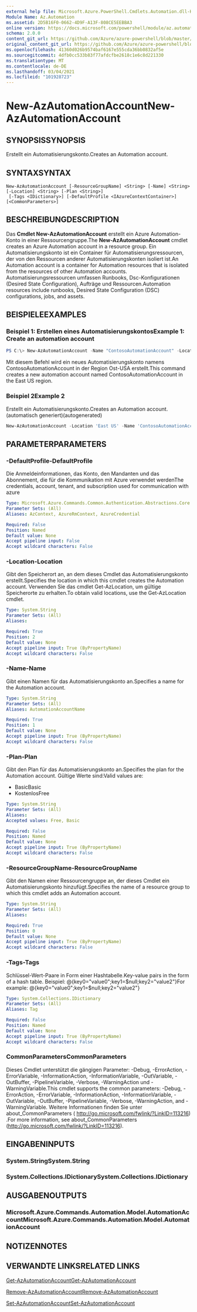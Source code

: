 ```yaml
---
external help file: Microsoft.Azure.PowerShell.Cmdlets.Automation.dll-Help.xml
Module Name: Az.Automation
ms.assetid: 2D5B16F0-0662-4D9F-A13F-808CE5EEBBA3
online version: https://docs.microsoft.com/powershell/module/az.automation/new-azautomationaccount
schema: 2.0.0
content_git_url: https://github.com/Azure/azure-powershell/blob/master/src/Automation/Automation/help/New-AzAutomationAccount.md
original_content_git_url: https://github.com/Azure/azure-powershell/blob/master/src/Automation/Automation/help/New-AzAutomationAccount.md
ms.openlocfilehash: 41360d026b9574baf6167e555cda36bb0832af5e
ms.sourcegitcommit: 4dfb0cc533b83f77afdcfbe2618c1e6c8d221330
ms.translationtype: MT
ms.contentlocale: de-DE
ms.lasthandoff: 03/04/2021
ms.locfileid: "101928723"
---
```

# <span data-ttu-id="d3f15-101">New-AzAutomationAccount</span><span class="sxs-lookup"><span data-stu-id="d3f15-101">New-AzAutomationAccount</span></span>

## <span data-ttu-id="d3f15-102">SYNOPSIS</span><span class="sxs-lookup"><span data-stu-id="d3f15-102">SYNOPSIS</span></span>
<span data-ttu-id="d3f15-103">Erstellt ein Automatisierungskonto.</span><span class="sxs-lookup"><span data-stu-id="d3f15-103">Creates an Automation account.</span></span>

## <span data-ttu-id="d3f15-104">SYNTAX</span><span class="sxs-lookup"><span data-stu-id="d3f15-104">SYNTAX</span></span>

```
New-AzAutomationAccount [-ResourceGroupName] <String> [-Name] <String> [-Location] <String> [-Plan <String>]
 [-Tags <IDictionary>] [-DefaultProfile <IAzureContextContainer>] [<CommonParameters>]
```

## <span data-ttu-id="d3f15-105">BESCHREIBUNG</span><span class="sxs-lookup"><span data-stu-id="d3f15-105">DESCRIPTION</span></span>
<span data-ttu-id="d3f15-106">Das **Cmdlet New-AzAutomationAccount** erstellt ein Azure Automation-Konto in einer Ressourcengruppe.</span><span class="sxs-lookup"><span data-stu-id="d3f15-106">The **New-AzAutomationAccount** cmdlet creates an Azure Automation account in a resource group.</span></span>
<span data-ttu-id="d3f15-107">Ein Automatisierungskonto ist ein Container für Automatisierungsressourcen, der von den Ressourcen anderer Automatisierungskonten isoliert ist.</span><span class="sxs-lookup"><span data-stu-id="d3f15-107">An Automation account is a container for Automation resources that is isolated from the resources of other Automation accounts.</span></span> <span data-ttu-id="d3f15-108">Automatisierungsressourcen umfassen Runbooks, Dsc-Konfigurationen (Desired State Configuration), Aufträge und Ressourcen.</span><span class="sxs-lookup"><span data-stu-id="d3f15-108">Automation resources include runbooks, Desired State Configuration (DSC) configurations, jobs, and assets.</span></span>

## <span data-ttu-id="d3f15-109">BEISPIELE</span><span class="sxs-lookup"><span data-stu-id="d3f15-109">EXAMPLES</span></span>

### <span data-ttu-id="d3f15-110">Beispiel 1: Erstellen eines Automatisierungskontos</span><span class="sxs-lookup"><span data-stu-id="d3f15-110">Example 1: Create an automation account</span></span>
```powershell
PS C:\> New-AzAutomationAccount -Name "ContosoAutomationAccount" -Location "East US" -ResourceGroupName "ResourceGroup01"
```

<span data-ttu-id="d3f15-111">Mit diesem Befehl wird ein neues Automatisierungskonto namens ContosoAutomationAccount in der Region Ost-USA erstellt.</span><span class="sxs-lookup"><span data-stu-id="d3f15-111">This command creates a new automation account named ContosoAutomationAccount in the East US region.</span></span>

### <span data-ttu-id="d3f15-112">Beispiel 2</span><span class="sxs-lookup"><span data-stu-id="d3f15-112">Example 2</span></span>

<span data-ttu-id="d3f15-113">Erstellt ein Automatisierungskonto.</span><span class="sxs-lookup"><span data-stu-id="d3f15-113">Creates an Automation account.</span></span> <span data-ttu-id="d3f15-114">(automatisch generiert)</span><span class="sxs-lookup"><span data-stu-id="d3f15-114">(autogenerated)</span></span>

<!-- Aladdin Generated Example -->
```powershell
New-AzAutomationAccount -Location 'East US' -Name 'ContosoAutomationAccount' -ResourceGroupName 'ResourceGroup01' -Tags <IDictionary>
```

## <span data-ttu-id="d3f15-115">PARAMETER</span><span class="sxs-lookup"><span data-stu-id="d3f15-115">PARAMETERS</span></span>

### <span data-ttu-id="d3f15-116">-DefaultProfile</span><span class="sxs-lookup"><span data-stu-id="d3f15-116">-DefaultProfile</span></span>
<span data-ttu-id="d3f15-117">Die Anmeldeinformationen, das Konto, den Mandanten und das Abonnement, die für die Kommunikation mit Azure verwendet werden</span><span class="sxs-lookup"><span data-stu-id="d3f15-117">The credentials, account, tenant, and subscription used for communication with azure</span></span>

```yaml
Type: Microsoft.Azure.Commands.Common.Authentication.Abstractions.Core.IAzureContextContainer
Parameter Sets: (All)
Aliases: AzContext, AzureRmContext, AzureCredential

Required: False
Position: Named
Default value: None
Accept pipeline input: False
Accept wildcard characters: False
```

### <span data-ttu-id="d3f15-118">-Location</span><span class="sxs-lookup"><span data-stu-id="d3f15-118">-Location</span></span>
<span data-ttu-id="d3f15-119">Gibt den Speicherort an, an dem dieses Cmdlet das Automatisierungskonto erstellt.</span><span class="sxs-lookup"><span data-stu-id="d3f15-119">Specifies the location in which this cmdlet creates the Automation account.</span></span>
<span data-ttu-id="d3f15-120">Verwenden Sie das cmdlet Get-AzLocation, um gültige Speicherorte zu erhalten.</span><span class="sxs-lookup"><span data-stu-id="d3f15-120">To obtain valid locations, use the Get-AzLocation cmdlet.</span></span>

```yaml
Type: System.String
Parameter Sets: (All)
Aliases:

Required: True
Position: 2
Default value: None
Accept pipeline input: True (ByPropertyName)
Accept wildcard characters: False
```

### <span data-ttu-id="d3f15-121">-Name</span><span class="sxs-lookup"><span data-stu-id="d3f15-121">-Name</span></span>
<span data-ttu-id="d3f15-122">Gibt einen Namen für das Automatisierungskonto an.</span><span class="sxs-lookup"><span data-stu-id="d3f15-122">Specifies a name for the Automation account.</span></span>

```yaml
Type: System.String
Parameter Sets: (All)
Aliases: AutomationAccountName

Required: True
Position: 1
Default value: None
Accept pipeline input: True (ByPropertyName)
Accept wildcard characters: False
```

### <span data-ttu-id="d3f15-123">-Plan</span><span class="sxs-lookup"><span data-stu-id="d3f15-123">-Plan</span></span>
<span data-ttu-id="d3f15-124">Gibt den Plan für das Automatisierungskonto an.</span><span class="sxs-lookup"><span data-stu-id="d3f15-124">Specifies the plan for the Automation account.</span></span>
<span data-ttu-id="d3f15-125">Gültige Werte sind:</span><span class="sxs-lookup"><span data-stu-id="d3f15-125">Valid values are:</span></span>
- <span data-ttu-id="d3f15-126">Basic</span><span class="sxs-lookup"><span data-stu-id="d3f15-126">Basic</span></span>
- <span data-ttu-id="d3f15-127">Kostenlos</span><span class="sxs-lookup"><span data-stu-id="d3f15-127">Free</span></span>

```yaml
Type: System.String
Parameter Sets: (All)
Aliases:
Accepted values: Free, Basic

Required: False
Position: Named
Default value: None
Accept pipeline input: True (ByPropertyName)
Accept wildcard characters: False
```

### <span data-ttu-id="d3f15-128">-ResourceGroupName</span><span class="sxs-lookup"><span data-stu-id="d3f15-128">-ResourceGroupName</span></span>
<span data-ttu-id="d3f15-129">Gibt den Namen einer Ressourcengruppe an, der dieses Cmdlet ein Automatisierungskonto hinzufügt.</span><span class="sxs-lookup"><span data-stu-id="d3f15-129">Specifies the name of a resource group to which this cmdlet adds an Automation account.</span></span>

```yaml
Type: System.String
Parameter Sets: (All)
Aliases:

Required: True
Position: 0
Default value: None
Accept pipeline input: True (ByPropertyName)
Accept wildcard characters: False
```

### <span data-ttu-id="d3f15-130">-Tags</span><span class="sxs-lookup"><span data-stu-id="d3f15-130">-Tags</span></span>
<span data-ttu-id="d3f15-131">Schlüssel-Wert-Paare in Form einer Hashtabelle.</span><span class="sxs-lookup"><span data-stu-id="d3f15-131">Key-value pairs in the form of a hash table.</span></span> <span data-ttu-id="d3f15-132">Beispiel: @{key0="value0";key1=$null;key2="value2"}</span><span class="sxs-lookup"><span data-stu-id="d3f15-132">For example: @{key0="value0";key1=$null;key2="value2"}</span></span>

```yaml
Type: System.Collections.IDictionary
Parameter Sets: (All)
Aliases: Tag

Required: False
Position: Named
Default value: None
Accept pipeline input: True (ByPropertyName)
Accept wildcard characters: False
```

### <span data-ttu-id="d3f15-133">CommonParameters</span><span class="sxs-lookup"><span data-stu-id="d3f15-133">CommonParameters</span></span>
<span data-ttu-id="d3f15-134">Dieses Cmdlet unterstützt die gängigen Parameter: -Debug, -ErrorAction, -ErrorVariable, -InformationAction, -InformationVariable, -OutVariable, -OutBuffer, -PipelineVariable, -Verbose, -WarningAction und -WarningVariable.</span><span class="sxs-lookup"><span data-stu-id="d3f15-134">This cmdlet supports the common parameters: -Debug, -ErrorAction, -ErrorVariable, -InformationAction, -InformationVariable, -OutVariable, -OutBuffer, -PipelineVariable, -Verbose, -WarningAction, and -WarningVariable.</span></span> <span data-ttu-id="d3f15-135">Weitere Informationen finden Sie unter about_CommonParameters ( http://go.microsoft.com/fwlink/?LinkID=113216) .</span><span class="sxs-lookup"><span data-stu-id="d3f15-135">For more information, see about_CommonParameters (http://go.microsoft.com/fwlink/?LinkID=113216).</span></span>

## <span data-ttu-id="d3f15-136">EINGABEN</span><span class="sxs-lookup"><span data-stu-id="d3f15-136">INPUTS</span></span>

### <span data-ttu-id="d3f15-137">System.String</span><span class="sxs-lookup"><span data-stu-id="d3f15-137">System.String</span></span>

### <span data-ttu-id="d3f15-138">System.Collections.IDictionary</span><span class="sxs-lookup"><span data-stu-id="d3f15-138">System.Collections.IDictionary</span></span>

## <span data-ttu-id="d3f15-139">AUSGABEN</span><span class="sxs-lookup"><span data-stu-id="d3f15-139">OUTPUTS</span></span>

### <span data-ttu-id="d3f15-140">Microsoft.Azure.Commands.Automation.Model.AutomationAccount</span><span class="sxs-lookup"><span data-stu-id="d3f15-140">Microsoft.Azure.Commands.Automation.Model.AutomationAccount</span></span>

## <span data-ttu-id="d3f15-141">NOTIZEN</span><span class="sxs-lookup"><span data-stu-id="d3f15-141">NOTES</span></span>

## <span data-ttu-id="d3f15-142">VERWANDTE LINKS</span><span class="sxs-lookup"><span data-stu-id="d3f15-142">RELATED LINKS</span></span>

[<span data-ttu-id="d3f15-143">Get-AzAutomationAccount</span><span class="sxs-lookup"><span data-stu-id="d3f15-143">Get-AzAutomationAccount</span></span>](./Get-AzAutomationAccount.md)

[<span data-ttu-id="d3f15-144">Remove-AzAutomationAccount</span><span class="sxs-lookup"><span data-stu-id="d3f15-144">Remove-AzAutomationAccount</span></span>](./Remove-AzAutomationAccount.md)

[<span data-ttu-id="d3f15-145">Set-AzAutomationAccount</span><span class="sxs-lookup"><span data-stu-id="d3f15-145">Set-AzAutomationAccount</span></span>](./Set-AzAutomationAccount.md)
